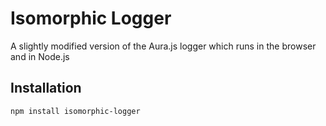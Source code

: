 # Isomorphic Logger

A slightly modified version of the Aura.js logger which runs in the browser and in Node.js

## Installation

    npm install isomorphic-logger